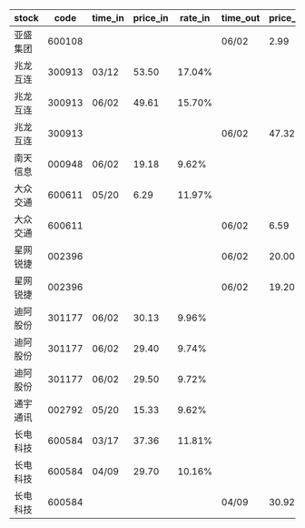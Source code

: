 |stock|code|time_in|price_in|rate_in|time_out|price_out|rate_out|person|
|---|---|---|---|---|---|---|---|---|
|亚盛集团|600108||||06/02|2.99|7.53%|张浩|
|兆龙互连|300913|03/12|53.50|17.04%||||张浩|
|兆龙互连|300913|06/02|49.61|15.70%||||张浩|
|兆龙互连|300913||||06/02|47.32|10.04%|张浩|
|南天信息|000948|06/02|19.18|9.62%||||张浩|
|大众交通|600611|05/20|6.29|11.97%||||张浩|
|大众交通|600611||||06/02|6.59|12.41%|张浩|
|星网锐捷|002396||||06/02|20.00|6.34%|王军|
|星网锐捷|002396||||06/02|19.20|6.10%|王军|
|迪阿股份|301177|06/02|30.13|9.96%||||王军|
|迪阿股份|301177|06/02|29.40|9.74%||||王军|
|迪阿股份|301177|06/02|29.50|9.72%||||王军|
|通宇通讯|002792|05/20|15.33|9.62%||||张浩|
|长电科技|600584|03/17|37.36|11.81%||||张浩|
|长电科技|600584|04/09|29.70|10.16%||||张浩|
|长电科技|600584||||04/09|30.92|10.41%|张浩|
